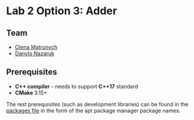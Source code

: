 # Lab 2 Option 3: Adder

## Team

 - [Olena Matrunych](https://github.com/matrunych)
 - [Danylo Nazaruk](https://github.com/H4wking)

## Prerequisites

 - **C++ compiler** - needs to support **C++17** standard
 - **CMake** 3.15+
 
The rest prerequisites (such as development libraries) can be found in the [packages file](./apt_packages.txt) in the form of the apt package manager package names.


